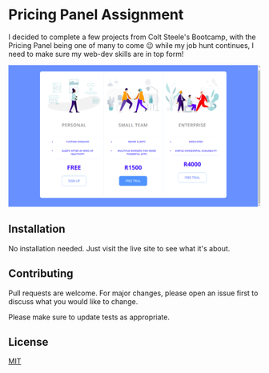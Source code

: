 # Pricing Panel Assignment 

I decided to complete a few projects from Colt Steele's Bootcamp, with the Pricing Panel being one of many to come 😉
while my job hunt continues, I need to make sure my web-dev skills are in top form!


![Alt text](https://raw.githubusercontent.com/DeverauxDietrich/pricing-panel-assignment/main/icons/price-panel-readme.png "Screen shot")

## Installation

No installation needed. Just visit the live site to see what it's about.



## Contributing
Pull requests are welcome. For major changes, please open an issue first to discuss what you would like to change.

Please make sure to update tests as appropriate.

## License
[MIT](https://choosealicense.com/licenses/mit/)
